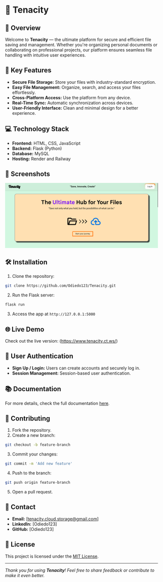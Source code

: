 # 📁 **Tenacity**

## 🚀 **Overview**
Welcome to **Tenacity** — the ultimate platform for secure and efficient file saving and management. Whether you're organizing personal documents or collaborating on professional projects, our platform ensures seamless file handling with intuitive user experiences.

## 🌟 **Key Features**
- **Secure File Storage:** Store your files with industry-standard encryption.
- **Easy File Management:** Organize, search, and access your files effortlessly.
- **Cross-Platform Access:** Use the platform from any device.
- **Real-Time Sync:** Automatic synchronization across devices.
- **User-Friendly Interface:** Clean and minimal design for a better experience.

## 💻 **Technology Stack**
- **Frontend:** HTML, CSS, JavaScript
- **Backend:** Flask (Python)
- **Database:** MySQL
- **Hosting:** Render and Railway

## 📸 **Screenshots**
![Website Screenshot](website-screenshot.png)

## 🛠️ **Installation**
1. Clone the repository:
```bash
git clone https://github.com/Odiedo123/Tenacity.git
```
2. Run the Flask server:
```bash
flask run
```
3. Access the app at `http://127.0.0.1:5000`

## 🌐 **Live Demo**
Check out the live version: (https://www.tenacity.ct.ws/)

## 👤 **User Authentication**
- **Sign Up / Login:** Users can create accounts and securely log in.
- **Session Management:** Session-based user authentication.

## 📚 **Documentation**
For more details, check the full documentation [here](#).

## 🤝 **Contributing**
1. Fork the repository.
2. Create a new branch:
```bash
git checkout -b feature-branch
```
3. Commit your changes:
```bash
git commit -m 'Add new feature'
```
4. Push to the branch:
```bash
git push origin feature-branch
```
5. Open a pull request.

## 📧 **Contact**
- **Email:** [tenacity.cloud.storage@gmail.com]
- **LinkedIn:** [Odiedo123]
- **GitHub:** [Odiedo123]

## 📝 **License**
This project is licensed under the [MIT License](LICENSE).

---
_Thank you for using **Tenacity**! Feel free to share feedback or contribute to make it even better._
